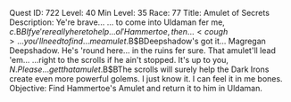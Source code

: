 Quest ID: 722
Level: 40
Min Level: 35
Race: 77
Title: Amulet of Secrets
Description: Ye're brave... <cough>... to come into Uldaman fer me, $c.$B$BIf ye're really here to help... ol' Hammertoe, then... <cough>... you'll need to find... me amulet.$B$BDeepshadow's got it... Magregan Deepshadow. He's 'round here... in the ruins fer sure. That amulet'll lead 'em... <cough>...right to the scrolls if he ain't stopped. It's up to you, $N. Please... get that amulet.$B$BThe scrolls will surely help the Dark Irons create even more powerful golems. I just know it. I can feel it in me bones.
Objective: Find Hammertoe's Amulet and return it to him in Uldaman.

